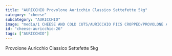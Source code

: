 ```yaml
---
title: "AURICCHIO Provolone Auricchio Classico Settefette 5kg"
category: "cheese"
subcategory: "AURICCHIO"
image: "media/1 CHEESE AND COLD CUTS/AURICCHIO PICS CROPPED/PROVOLONE AURICCHIO CLASSICO Settefette 5kg.jpg"
id: "cheese-auricchio-26"
tags: ["AURICCHIO"]
---
```


Provolone Auricchio Classico Settefette 5kg
